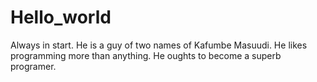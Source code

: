 # Hello_world
Always in start.
He is a guy of two names of Kafumbe Masuudi.
He likes programming more than anything.
He oughts to become a superb programer.
